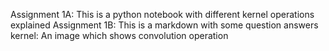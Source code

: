 Assignment 1A: This is a python notebook with different kernel operations explained
Assignment 1B: This is a markdown with some question answers
kernel: An image which shows convolution operation

